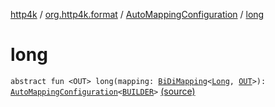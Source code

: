 [http4k](../../index.md) / [org.http4k.format](../index.md) / [AutoMappingConfiguration](index.md) / [long](./long.md)

# long

`abstract fun <OUT> long(mapping: `[`BiDiMapping`](../../org.http4k.lens/-bi-di-mapping/index.md)`<`[`Long`](https://kotlinlang.org/api/latest/jvm/stdlib/kotlin/-long/index.html)`, `[`OUT`](long.md#OUT)`>): `[`AutoMappingConfiguration`](index.md)`<`[`BUILDER`](index.md#BUILDER)`>` [(source)](https://github.com/http4k/http4k/blob/master/http4k-core/src/main/kotlin/org/http4k/format/AutoMappingConfiguration.kt#L30)